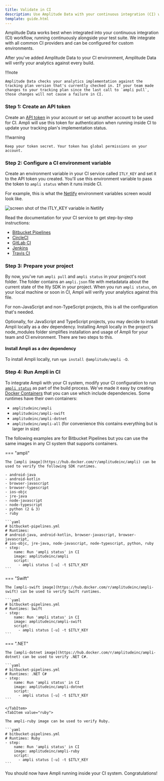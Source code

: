```yaml
---
title: Validate in CI
description: Use Amplitude Data with your continuous integration (CI) workflow. 
template: guide.html
---
```


Amplitude Data works best when integrated into your continuous integration (CI) workflow, running continuously alongside your test suite. We integrate with all common CI providers and can be configured for custom environments.

After you've added Amplitude Data to your CI environment, Amplitude Data will verify your analytics against every build.

!!!note

    Amplitude Data checks your analytics implementation against the tracking plan version that's currently checked in. If your team made changes to your tracking plan since the last call to `ampli pull`, those changes will not cause a failure in CI.

### Step 1: Create an API token

Create an [API token](https://data.amplitude.com/settings/api-tokens) in your account or set up another account to be used for CI. Ampli will use this token for authentication when running inside CI to update your tracking plan's implementation status.

!!!warning

    Keep your token secret. Your token has global permissions on your account.


### Step 2: Configure a CI environment variable

Create an environment variable in your CI service called `ITLY_KEY` and set it to the API token you created. You'll use this environment variable to pass the token to `ampli status` when it runs inside CI.

For example, this is what the [Netlify](https://docs.netlify.com/configure-builds/environment-variables/) environment variables screen would look like.

![screen shot of the ITLY_KEY variable in Netlify](../../assets/images/data-netlify-environment-variables.png)

Read the documentation for your CI service to get step-by-step instructions:

- [Bitbucket Pipelines](https://confluence.atlassian.com/bitbucket/variables-in-pipelines-794502608.html)
- [CircleCI](https://circleci.com/docs/2.0/env-vars/)
- [GitLab CI](https://docs.gitlab.com/ee/ci/variables/)
- [Jenkins](https://jenkins.io/doc/pipeline/tour/environment/#credentials-in-the-environment)
- [Travis CI](https://docs.travis-ci.com/user/environment-variables/)

### Step 3: Prepare your project

By now, you've run `ampli pull` and `ampli status` in your project's root folder. The folder contains an `ampli.json` file with metadatata about the current state of the Itly SDK in your project. When you run `ampli status`, on your local machine or soon in CI, Ampli will verify your analytics against this file.

For non-JavaScript and non-TypeScript projects, this is all the configuration that's needed.

Optionally, for JavaScript and TypeScript projects, you may decide to install Ampli locally as a dev dependency. Installing Ampli locally in the project's node_modules folder simplifies installation and usage of Ampli for your team and CI environment. There are two steps to this.

#### Install Ampli as a dev dependency

To install Ampli locally, run `npm install @amplitude/ampli -D`.

### Step 4: Run Ampli in CI

To integrate Ampli with your CI system, modify your CI configuration to run [`ampli status`](cli.md#ampli-status) as part of the build process. We've made it easy by creating [Docker Containers](https://hub.docker.com/u/amplitudeinc) that you can use which include dependencies. Some runtimes have their own containers:
- `amplitudeinc/ampli`
- `amplitudeinc/ampli-swift`
- `amplitudeinc/ampli-dotnet`
- `amplitudeinc/ampli-all` (for convenience this contains everything but is larger in size)

The following examples are for Bitbucket Pipelines but you can use the same images in any CI system that supports containers.

=== "ampli"

    The [ampli image](https://hub.docker.com/r/amplitudeinc/ampli) can be used to verify the following SDK runtimes.

    - android-java
    - android-kotlin
    - browser-javascript
    - browser-typescript
    - ios-objc
    - jre-java
    - node-javascript
    - node-typescript
    - python (2 & 3)
    - ruby

    ```yaml
    # bitbucket-pipelines.yml
    # Runtimes:
    # android-java, android-kotlin, browser-javascript, browser-javascript,
    # ios-objc, jre-java, node-javascript, node-typescript, python, ruby
    - step:
        name: Run 'ampli status' in CI
        image: amplitudeinc/ampli
        script:
          - ampli status [-u] -t $ITLY_KEY
    ```


=== "Swift"

    The [ampli-swift image](https://hub.docker.com/r/amplitudeinc/ampli-swift) can be used to verify Swift runtimes.

    ```yaml
    # bitbucket-pipelines.yml
    # Runtimes: Swift
    - step:
        name: Run 'ampli status' in CI
        image: amplitudeinc/ampli-swift
        script:
          - ampli status [-u] -t $ITLY_KEY
    ```

=== ".NET"

    The [ampli-dotnet image](https://hub.docker.com/r/amplitudeinc/ampli-dotnet) can be used to verify .NET C#.

    ```yaml
    # bitbucket-pipelines.yml
    # Runtimes: .NET C#
    - step:
        name: Run 'ampli status' in CI
        image: amplitudeinc/ampli-dotnet
        script:
          - ampli status [-u] -t $ITLY_KEY
    ```

    </TabItem>
    <TabItem value="ruby">

    The ampli-ruby image can be used to verify Ruby.

    ```yaml
    # bitbucket-pipelines.yml
    # Runtimes: Ruby
    - step:
        name: Run 'ampli status' in CI
        image: amplitudeinc/ampli-ruby
        script:
          - ampli status [-u] -t $ITLY_KEY
    ```

You should now have Ampli running inside your CI system. Congratulations!

